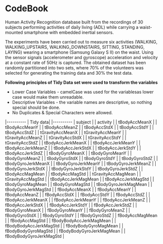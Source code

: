 CodeBook
====================

Human Activity Recognition database built from the recordings of 30 subjects performing activities of daily living (ADL) while carrying a waist-mounted smartphone with embedded inertial sensors.

The experiments have been carried out to measure six activities (WALKING, WALKING_UPSTAIRS, WALKING_DOWNSTAIRS, SITTING, STANDING, LAYING) wearing a smartphone (Samsung Galaxy S II) on the waist. Using the sensor signals (accelerometer and gyroscope) acceleration and velocity at a constant rate of 50Hz is captured. The obtained dataset has been randomly partitioned into two sets, where 70% of the volunteers was selected for generating the training data and 30% the test data. 

__Following principles of Tidy Data set were used to transform the variables__

- Lower Case Variables - camelCase was used for the variablesas lower case would make them unreadable. 
- Descriptive Variables - the variable names are descriptive, so nothing special should be done.
- No Duplicates & Special Characters were allowed.


|----------
| Tidy data| 
|----------
| subject |
| activity |
| tBodyAccMeanX |
| tBodyAccMeanY |
| tBodyAccMeanZ |
| tBodyAccStdX |
| tBodyAccStdY |
| tBodyAccStdZ |
| tGravityAccMeanX |
| tGravityAccMeanY |
| tGravityAccMeanZ |
| tGravityAccStdX |
| tGravityAccStdY |
| tGravityAccStdZ |
| tBodyAccJerkMeanX |
| tBodyAccJerkMeanY |
| tBodyAccJerkMeanZ |
| tBodyAccJerkStdX |
| tBodyAccJerkStdY |
| tBodyAccJerkStdZ |
| tBodyGyroMeanX |
| tBodyGyroMeanY |
| tBodyGyroMeanZ |
| tBodyGyroStdX |
| tBodyGyroStdY |
| tBodyGyroStdZ |
| tBodyGyroJerkMeanX |
| tBodyGyroJerkMeanY |
| tBodyGyroJerkMeanZ |
| tBodyGyroJerkStdX |
| tBodyGyroJerkStdY |
| tBodyGyroJerkStdZ |
| tBodyAccMagMean |
| tBodyAccMagStd |
| tGravityAccMagMean |
| tGravityAccMagStd |
| tBodyAccJerkMagMean |
| tBodyAccJerkMagStd |
| tBodyGyroMagMean |
| tBodyGyroMagStd |
| tBodyGyroJerkMagMean |
| tBodyGyroJerkMagStd |
| fBodyAccMeanX |
| fBodyAccMeanY |
| fBodyAccMeanZ |
| fBodyAccStdX |
| fBodyAccStdY |
| fBodyAccStdZ |
| fBodyAccJerkMeanX |
| fBodyAccJerkMeanY |
| fBodyAccJerkMeanZ |
| fBodyAccJerkStdX |
| fBodyAccJerkStdY |
| fBodyAccJerkStdZ |
| fBodyGyroMeanX |
| fBodyGyroMeanY |
| fBodyGyroMeanZ |
| fBodyGyroStdX |
| fBodyGyroStdY |
| fBodyGyroStdZ |
| fBodyAccMagMean |
| fBodyAccMagStd |
| fBodyBodyAccJerkMagMean |
| fBodyBodyAccJerkMagStd |
| fBodyBodyGyroMagMean |
| fBodyBodyGyroMagStd |
| fBodyBodyGyroJerkMagMean |
| fBodyBodyGyroJerkMagStd |
